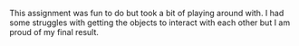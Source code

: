 This assignment was fun to do but took a bit of playing around with. I had some struggles with getting the objects to interact with each other but I am proud of my final result.